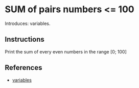 # SUM of pairs numbers <= 100

Introduces: variables.

## Instructions

Print the sum of every even numbers in the range [0; 100]

## References
 - [variables](https://docs.python.org/3/tutorial/introduction.html#an-informal-introduction-to-python)
